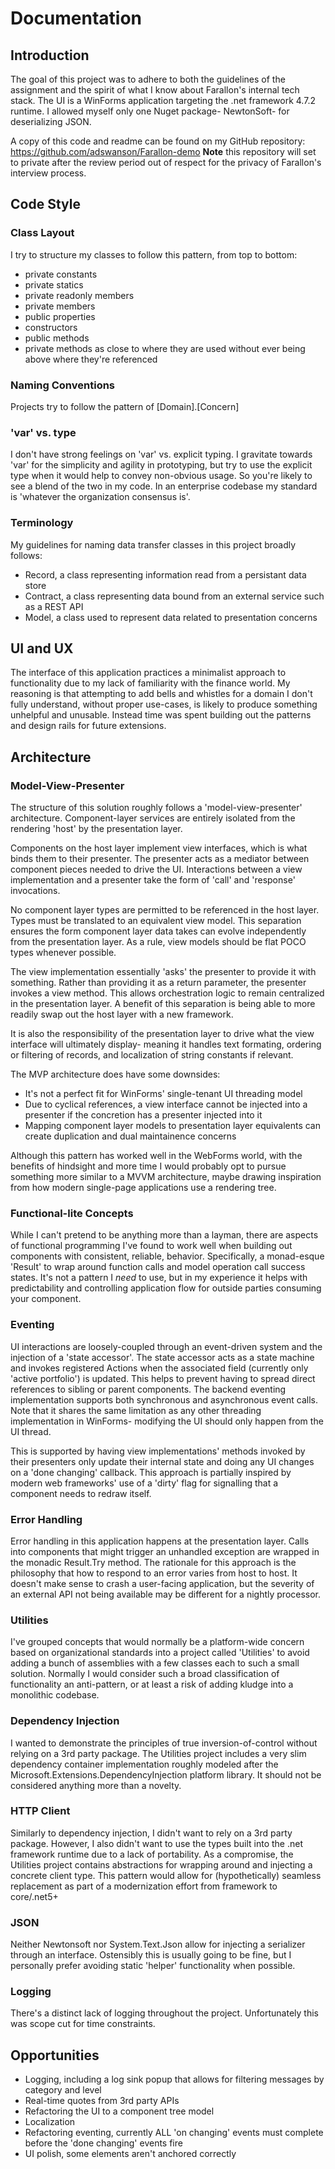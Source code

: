 # Documentation
## Introduction
The goal of this project was to adhere to both the guidelines of the assignment and the spirit of what I know about Farallon's internal
tech stack. The UI is a WinForms application targeting the .net framework 4.7.2 runtime. I allowed myself only one Nuget package- NewtonSoft-
for deserializing JSON.

A copy of this code and readme can be found on my GitHub repository: https://github.com/adswanson/Farallon-demo
**Note** this repository will set to private after the review period out of respect for the privacy of Farallon's interview process.

## Code Style
### Class Layout
I try to structure my classes to follow this pattern, from top to bottom:
- private constants
- private statics
- private readonly members
- private members
- public properties
- constructors
- public methods
- private methods as close to where they are used without ever being above where they're referenced

### Naming Conventions
Projects try to follow the pattern of [Domain].[Concern]

### 'var' vs. type
I don't have strong feelings on 'var' vs. explicit typing. I gravitate towards 'var' for the simplicity and agility in prototyping, but try to use
the explicit type when it would help to convey non-obvious usage. So you're likely to see a blend of the two in my code. In an enterprise codebase my standard is
'whatever the organization consensus is'.

### Terminology
My guidelines for naming data transfer classes in this project broadly follows:
- Record, a class representing information read from a persistant data store
- Contract, a class representing data bound from an external service such as a REST API
- Model, a class used to represent data related to presentation concerns

## UI and UX
The interface of this application practices a minimalist approach to functionality due to my lack of familiarity with the finance world. My reasoning is that attempting to add
bells and whistles for a domain I don't fully understand, without proper use-cases, is likely to produce something unhelpful and unusable. Instead time was spent building out
the patterns and design rails for future extensions.

## Architecture

### Model-View-Presenter
The structure of this solution roughly follows a 'model-view-presenter' architecture. Component-layer services are entirely isolated from the rendering 'host' by
the presentation layer.

Components on the host layer implement view interfaces, which is what binds them to their presenter. The presenter acts as a mediator between component pieces needed to
drive the UI. Interactions between a view implementation and a presenter take the form of 'call' and 'response' invocations.

No component layer types are permitted to be referenced in the host layer. Types must be translated to an equivalent view model. This separation ensures the form component
layer data takes can evolve independently from the presentation layer. As a rule, view models should be flat POCO types whenever possible.

The view implementation essentially 'asks' the presenter to provide it with something. Rather than providing it as a return parameter, the presenter invokes a view method.
This allows orchestration logic to remain centralized in the presentation layer. A benefit of this separation is being able to more readily swap out the host layer with a new framework.

It is also the responsibility of the presentation layer to drive what the view interface will ultimately display- meaning it handles text formating, ordering or filtering of records,
and localization of string constants if relevant.

The MVP architecture does have some downsides:
- It's not a perfect fit for WinForms' single-tenant UI threading model
- Due to cyclical references, a view interface cannot be injected into a presenter if the concretion has a presenter injected into it
- Mapping component layer models to presentation layer equivalents can create duplication and dual maintainence concerns

Although this pattern has worked well in the WebForms world, with the benefits of hindsight and more time I would probably opt to pursue something more similar to a MVVM architecture,
maybe drawing inspiration from how modern single-page applications use a rendering tree.

### Functional-lite Concepts
While I can't pretend to be anything more than a layman, there are aspects of functional programming I've found to work well when building out components with consistent, reliable,
behavior. Specifically, a monad-esque 'Result<TType>' to wrap around function calls and model operation call success states. It's not a pattern I _need_ to use, but in my experience
 it helps with predictability and controlling application flow for outside parties consuming your component.

### Eventing
UI interactions are loosely-coupled through an event-driven system and the injection of a 'state accessor'. The state accessor acts as a state machine and invokes registered Actions
when the associated field (currently only 'active portfolio') is updated. This helps to prevent having to spread direct references to sibling or parent components. The backend
eventing implementation supports both synchronous and asynchronous event calls. Note that it shares the same limitation as any other threading implementation in WinForms- modifying
the UI should only happen from the UI thread.

This is supported by having view implementations' methods invoked by their presenters only update their internal state and doing any UI changes on a 'done changing' callback. This approach
is partially inspired by modern web frameworks' use of a 'dirty' flag for signalling that a component needs to redraw itself.

### Error Handling
Error handling in this application happens at the presentation layer. Calls into components that might trigger an unhandled exception are wrapped in the monadic Result.Try method.
The rationale for this approach is the philosophy that how to respond to an error varies from host to host. It doesn't make sense to crash a user-facing application, but the severity
of an external API not being available may be different for a nightly processor.

### Utilities
I've grouped concepts that would normally be a platform-wide concern based on organizational standards into a project called 'Utilities' to avoid adding a bunch of assemblies
with a few classes each to such a small solution. Normally I would consider such a broad classification of functionality an anti-pattern, or at least a risk of adding kludge
into a monolithic codebase.

### Dependency Injection
I wanted to demonstrate the principles of true inversion-of-control without relying on a 3rd party package. The Utilities project includes a very slim dependency container implementation
roughly modeled after the Microsoft.Extensions.DependencyInjection platform library. It should not be considered anything more than a novelty.

### HTTP Client
Similarly to dependency injection, I didn't want to rely on a 3rd party package. However, I also didn't want to use the types built into the .net framework runtime due to a lack of
portability. As a compromise, the Utilities project contains abstractions for wrapping around and injecting a concrete client type. This pattern would allow for (hypothetically) seamless
replacement as part of a modernization effort from framework to core/.net5+

### JSON
Neither Newtonsoft nor System.Text.Json allow for injecting a serializer through an interface. Ostensibly this is usually going to be fine, but I personally prefer avoiding static 'helper'
functionality when possible.

### Logging
There's a distinct lack of logging throughout the project. Unfortunately this was scope cut for time constraints.

## Opportunities
- Logging, including a log sink popup that allows for filtering messages by category and level
- Real-time quotes from 3rd party APIs
- Refactoring the UI to a component tree model
- Localization
- Refactoring eventing, currently ALL 'on changing' events must complete before the 'done changing' events fire
- UI polish, some elements aren't anchored correctly